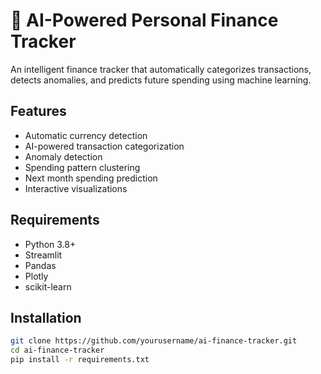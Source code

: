 # 💸 AI-Powered Personal Finance Tracker


An intelligent finance tracker that automatically categorizes transactions, detects anomalies, and predicts future spending using machine learning.

## Features
- Automatic currency detection
- AI-powered transaction categorization
- Anomaly detection
- Spending pattern clustering
- Next month spending prediction
- Interactive visualizations

## Requirements
- Python 3.8+
- Streamlit
- Pandas
- Plotly
- scikit-learn

## Installation
```bash
git clone https://github.com/yourusername/ai-finance-tracker.git
cd ai-finance-tracker
pip install -r requirements.txt
